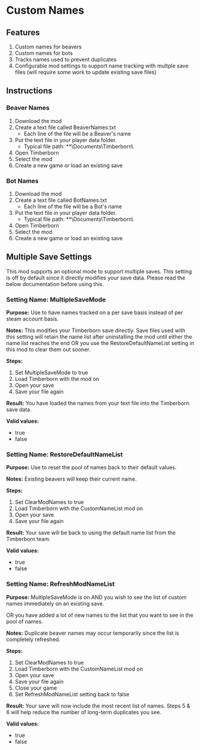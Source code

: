 # Custom Names

## Features
1. Custom names for beavers
1. Custom names for bots
1. Tracks names used to prevent duplicates
1. Configurable mod settings to support name tracking with multple save files (will require some work to update existing save files)

## Instructions

### Beaver Names
1. Download the mod
1. Create a text file called BeaverNames.txt
   -  Each line of the file will be a Beaver's name
1. Put the text file in your player data folder.
   -  Typical file path: **\Documents\Timberborn\
1. Open Timberborn
1. Select the mod
1. Create a new game or load an existing save

### Bot Names
1. Download the mod
1. Create a text file called BotNames.txt
   -  Each line of the file will be a Bot's name
1. Put the text file in your player data folder.
   -  Typical file path: **\Documents\Timberborn\
1. Open Timberborn
1. Select the mod
1. Create a new game or load an existing save


## Multiple Save Settings
This mod supports an optional mode to support multiple saves. This setting is off by default since it directly modifies your save data. Please read the below documentation before using this.

### Setting Name: MultipleSaveMode
**Purpose:** Use to have names tracked on a per save basis instead of per steam account basis.

**Notes:** This modifies your Timberborn save directly. Save files used with this setting will retain the name list after uninstalling the mod until either the name list reaches the end OR you use the RestoreDefaultNameList setting in this mod to clear them out sooner.

**Steps:**
1. Set MultipleSaveMode to true
2. Load Timberborn with the mod on
3. Open your save
4. Save your file again

**Result:** You have loaded the names from your text file into the Timberborn save data.

**Valid values:**
- true
- false 

### Setting Name: RestoreDefaultNameList
**Purpose:** Use to reset the pool of names back to their default values.

**Notes:** Existing beavers will keep their current name.

**Steps:**
1. Set ClearModNames to true
2. Load Timberborn with the CustomNameList mod on
3. Open your save
4. Save your file again

**Result:** Your save will be back to using the default name list from the Timberborn team.

**Valid values:**
- true
- false 

### Setting Name: RefreshModNameList
**Purpose:** MultipleSaveMode is on AND you wish to see the list of custom names immediately on an existing save.

OR you have added a lot of new names to the list that you want to see in the pool of names.

**Notes:** Duplicate beaver names may occur temporarily since the list is completely refreshed.

**Steps:**
1. Set ClearModNames to true
2. Load Timberborn with the CustomNameList mod on
3. Open your save
4. Save your file again
5. Close your game
6. Set RefreshModNameList setting back to false

**Result:** Your save will now include the most recent list of names. Steps 5 & 6 will help reduce the number of long-term duplicates you see.

**Valid values:**
- true
- false 
